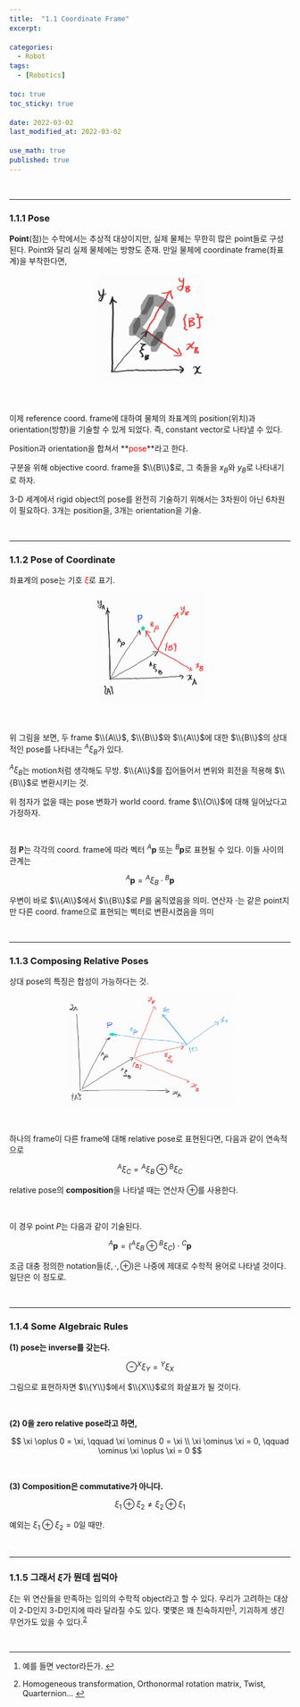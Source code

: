 ```yaml
---
title:  "1.1 Coordinate Frame"
excerpt: 

categories:
  - Robot
tags:
  - [Robotics]

toc: true
toc_sticky: true
 
date: 2022-03-02
last_modified_at: 2022-03-02

use_math: true
published: true
---
```


<br>

***
### 1.1.1 Pose

**Point**(점)는 수학에서는 추상적 대상이지만, 실제 물체는 무한히 많은 point들로 구성된다. Point와 달리 실제 물체에는 방향도 존재.
만일 물체에 coordinate frame(좌표계)을 부착한다면,

<p align="center"><img src="/assets/image/robotics/ch2/2.1b.jpg" width="200px" height="200px" title="" alt=""><br/></p>

<br>

이제 reference coord. frame에 대하여 물체의 좌표계의 position(위치)과 orientation(방향)을 기술할 수 있게 되었다. 즉, constant vector로 나타낼 수 있다.

Position과 orientation을 합쳐서 **<span style="color:red">pose</span>**라고 한다.

구분을 위해 objective coord. frame을 $\\{B\\}$로, 그 축들을 $x_{B}$와 $y_{B}$로 나타내기로 하자.

3-D 세계에서 rigid object의 pose를 완전히 기술하기 위해서는 3차원이 아닌 6차원이 필요하다. 3개는 position을, 3개는 orientation을 기술.

<br>

***
### 1.1.2 Pose of Coordinate

좌표계의 pose는 기호 <span style="color:red">$\xi$</span>로 표기.

<p align="center"><img src="/assets/image/robotics/ch2/2.2.jpg" width="200px" height="200px" title="" alt=""><br/></p>

<br>

위 그림을 보면, 두 frame $\\{A\\}$, $\\{B\\}$와 $\\{A\\}$에 대한 $\\{B\\}$의 상대적인 pose를 나타내는 $^{A}\xi_{B}$가 있다.

$^{A}\xi_{B}$는 motion처럼 생각해도 무방. $\\{A\\}$를 집어들어서 변위와 회전을 적용해 $\\{B\\}$로 변환시키는 것.

위 첨자가 없을 때는 pose 변화가 world coord. frame $\\{O\\}$에 대해 일어났다고 가정하자. 

<br>

점 $\textbf{P}$는 각각의 coord. frame에 따라 벡터 $^{A}\textbf{p}$ 또는 $^{B}\textbf{p}$로 표현될 수 있다. 이들 사이의 관계는

$$
{}^{A}\textbf{p} = {}^{A}\xi_{B} \cdot {}^{B}\textbf{p}
$$

우변이 바로 $\\{A\\}$에서 $\\{B\\}$로 $P$를 움직였음을 의미. 연산자 $\cdot$는 같은 point지만 다른 coord. frame으로 표현되는 벡터로 변환시켰음을 의미

<br>

***
### 1.1.3 Composing Relative Poses

상대 pose의 특징은 합성이 가능하다는 것.

<p align="center"><img src="/assets/image/robotics/ch2/2.3.jpg" width="300px" height="200px" title="" alt=""><br/></p>

<br>

하나의 frame이 다른 frame에 대해 relative pose로 표현된다면, 다음과 같이 연속적으로

$$
^{A}\xi_{C} = {}^{A}\xi_{B} \oplus {}^{B}\xi_{C}
$$

relative pose의 **composition**을 나타낼 때는 연산자 $\oplus$를 사용한다.

<br>

이 경우 point $P$는 다음과 같이 기술된다.

$$
^{A}\textbf{p} = ({}^{A}\xi_{B} \oplus {}^{B}\xi_{C}) \cdot {}^{C}\textbf{p}
$$

조금 대충 정의한 notation들($\xi, \cdot, \oplus$)은 나중에 제대로 수학적 용어로 나타낼 것이다. 일단은 이 정도로.

<br>

***
### 1.1.4 Some Algebraic Rules

**(1) pose는 inverse를 갖는다.**

$$
\ominus {}^{X}\xi_{Y} = {}^{Y}\xi_{X}
$$

그림으로 표현하자면 $\\{Y\\}$에서 $\\{X\\}$로의 화살표가 될 것이다.

<br>

**(2) $0$을 zero relative pose라고 하면,**

$$
\xi \oplus 0 = \xi, \qquad \xi \ominus 0 = \xi \\
\xi \ominus \xi = 0, \qquad \ominus \xi \oplus \xi = 0
$$

<br>

**(3) Composition은 commutative가 아니다.**

$$
\xi_{1} \oplus \xi_{2} \not= \xi_{2} \oplus \xi_{1}
$$

예외는 $\xi_{1} \oplus \xi_{2} =0$일 때만.

<br>

***
### 1.1.5 그래서 $\xi$가 뭔데 씹덕아

$\xi$는 위 연산들을 만족하는 임의의 수학적 object라고 할 수 있다. 우리가 고려하는 대상이 2-D인지 3-D인지에 따라 달라질 수도 있다. 몇몇은 꽤 친숙하지만<sup id="fnref:1"><a href="#fn:1" rel="footnote">1</a></sup>, 기괴하게 생긴 무언가도 있을 수 있다.<sup id="fnref:2"><a href="#fn:2" rel="footnote">2</a></sup>

<br>

***

<div class="footnotes"><ol>
<li class="footnote" id="fn:1">
<p>
예를 들면 vector라든가.
<a href="#fnref:1" title=""> ↩</a><p>
<li class="footnote" id="fn:2">
<p>
Homogeneous transformation, Orthonormal rotation matrix, Twist, Quarternion...
<a href="#fnref:2" title=""> ↩</a><p>
